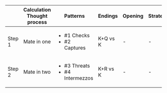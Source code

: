 ||Calculation<br/>Thought process|Patterns|Endings|Opening|Strategy|Positional|
|---|---|---|---|---|---|---|
|Step 1| Mate in one | <ul><li>#1 Checks</li><li>#2 Captures</li></ul>|K+Q vs K|-|-|-|
|Step 2| Mate in two | <ul><li>#3 Threats</li><li>#4 Intermezzos</li></ul>|K+R vs K|-|-|Piece Activity|

